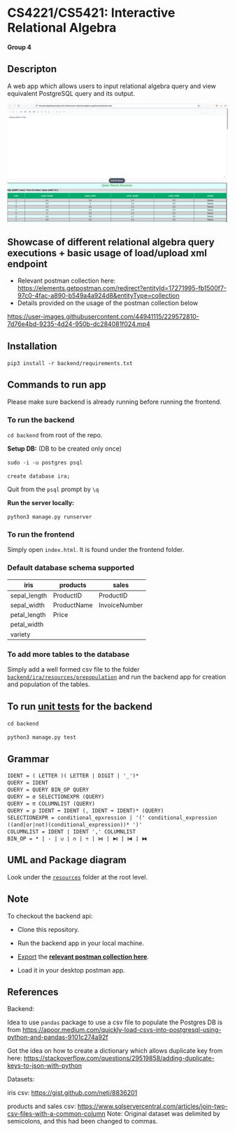 # CS4221/CS5421: Interactive Relational Algebra

**Group 4**

## Descripton
A web app which allows users to input relational algebra query and view equivalent PostgreSQL query and its output.

<img src="resources/app-screenshot.png" alt="app-screenshot" width="700"/>

## Showcase of different relational algebra query executions + basic usage of load/upload xml endpoint

- Relevant postman collection here: https://elements.getpostman.com/redirect?entityId=17271995-fb1500f7-97c0-4fac-a890-b549a4a924d8&entityType=collection
- Details provided on the usage of the postman collection below

https://user-images.githubusercontent.com/44941115/229572810-7d76e4bd-9235-4d24-950b-dc284081f024.mp4



## Installation

`pip3 install -r backend/requirements.txt`


## Commands to run app
Please make sure backend is already running before running the frontend.

### To run the backend

`cd backend` from root of the repo.

**Setup DB:** (DB to be created only once)

  `sudo -i -u postgres psql`

  `create database ira;` 

  Quit from the `psql` prompt by  `\q`

**Run the server locally:**

`python3 manage.py runserver`

### To run the frontend
 Simply open `index.html`. It is found under the frontend folder.

### Default database schema supported
 | **iris**     | **products** | **sales**     |
|--------------|--------------|---------------|
| sepal_length | ProductID    | ProductID     |
| sepal_width  | ProductName  | InvoiceNumber |
| petal_length | Price        |               |
| petal_width  |              |               |
| variety      |              |               |

 
### To add more tables to the database

Simply add a well formed csv file to the folder [`backend/ira/resources/prepopulation`](https://github.com/cs5421-project/interactive-relational-algebra-app/tree/main/backend/ira/resources/prepopulation) and run the backend app for creation and population of the tables.

## To run [unit tests](https://github.com/cs5421-project/interactive-relational-algebra-app/tree/main/backend/ira/tests/service) for the backend

`cd backend`

`python3 manage.py test`



## Grammar
```
IDENT = ( LETTER )( LETTER | DIGIT | '_')*
QUERY = IDENT
QUERY = QUERY BIN_OP QUERY
QUERY = σ SELECTIONEXPR (QUERY)
QUERY = π COLUMNLIST (QUERY)
QUERY = ρ IDENT ➡ IDENT (, IDENT ➡ IDENT)* (QUERY)
SELECTIONEXPR = conditional_epxression | '(' conditional_expression ((and|or|not)(conditional_expression))* ')'
COLUMNLIST = IDENT | IDENT ',' COLUMNLIST
BIN_OP = * | - | ∪ | ∩ | ÷ | ⋈ | ⧑ | ⧒ | ⧓
```

## UML and Package diagram
Look under the [`resources`](https://github.com/cs5421-project/interactive-relational-algebra-app/tree/main/resources) folder at the root level.

## Note
To checkout the backend api: 

- Clone this repository.

- Run the backend app in your local machine.

- [Export](https://learning.postman.com/docs/getting-started/importing-and-exporting-data/#exporting-collections) the  [**relevant postman collection here**](https://elements.getpostman.com/redirect?entityId=17271995-fb1500f7-97c0-4fac-a890-b549a4a924d8&entityType=collection).

- Load it in your desktop postman app.


## References
Backend:

Idea to use `pandas` package to use a csv file to populate the Postgres DB is from https://apoor.medium.com/quickly-load-csvs-into-postgresql-using-python-and-pandas-9101c274a92f


Got the idea on how to create a dictionary which allows duplicate key from here:
https://stackoverflow.com/questions/29519858/adding-duplicate-keys-to-json-with-python

Datasets:

iris csv: 
https://gist.github.com/netj/8836201

products and sales csv:
https://www.sqlservercentral.com/articles/join-two-csv-files-with-a-common-column
Note: Original dataset was delimited by semicolons, and this had been changed to commas.

